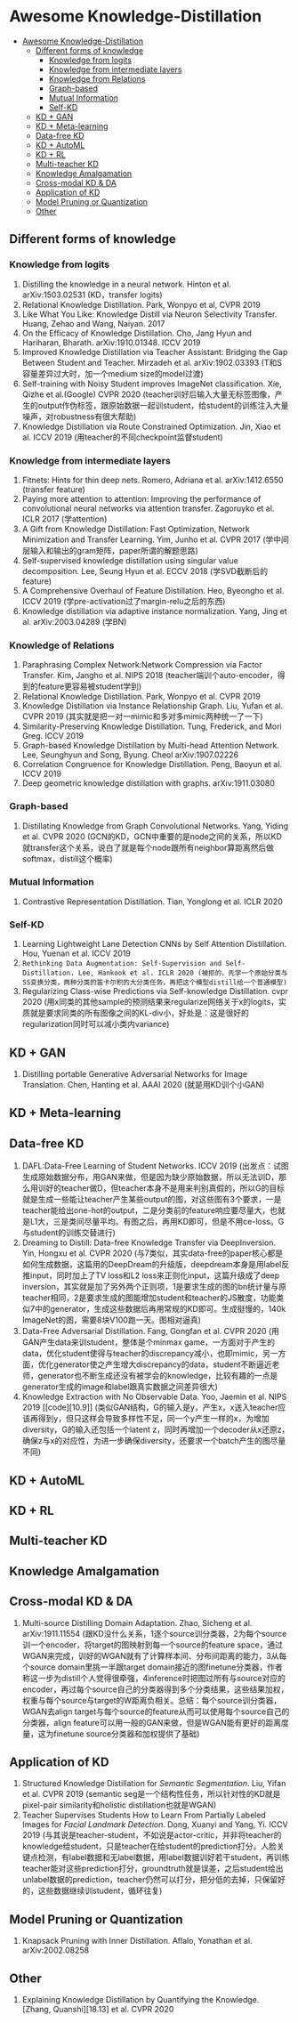 # Awesome Knowledge-Distillation

- [Awesome Knowledge-Distillation](#awesome-knowledge-distillation)
  - [Different forms of knowledge](#different-forms-of-knowledge)
    - [Knowledge from logits](#knowledge-from-logits)
    - [Knowledge from intermediate layers](#knowledge-from-intermediate-layers)
    - [Knowledge from Relations](#knowledge-from-relations)
    - [Graph-based](#graph-based)
    - [Mutual Information](#mutual-information)
    - [Self-KD](#self-kd)
  - [KD + GAN](#kd--gan)
  - [KD + Meta-learning](#kd--meta-learning)
  - [Data-free KD](#data-free-kd)
  - [KD + AutoML](#kd--automl)
  - [KD + RL](#kd--rl)
  - [Multi-teacher KD](#multi-teacher-kd)
  - [Knowledge Amalgamation](#knowledge-Amalgamation)
  - [Cross-modal KD & DA](#cross-modal-kd--da)
  - [Application of KD](#application-of-kd)
  - [Model Pruning or Quantization](#model-pruning-or-quantization)
  - [Other](#other)

## Different forms of knowledge

### Knowledge from logits

1. Distilling the knowledge in a neural network. Hinton et al. arXiv:1503.02531 (KD，transfer logits)
2. Relational Knowledge Distillation.  Park, Wonpyo et al, CVPR 2019
3. Like What You Like: Knowledge Distill via Neuron Selectivity Transfer. Huang, Zehao and Wang, Naiyan. 2017
4. On the Efficacy of Knowledge Distillation. Cho, Jang Hyun and Hariharan, Bharath. arXiv:1910.01348. ICCV 2019
5. Improved Knowledge Distillation via Teacher Assistant: Bridging the Gap Between Student and Teacher. Mirzadeh et al. arXiv:1902.03393 (T和S容量差异过大时，加一个medium size的model过渡)
6. Self-training with Noisy Student improves ImageNet classification. Xie, Qizhe et al.(Google) CVPR 2020 (teacher训好后输入大量无标签图像，产生的output作伪标签，跟原始数据一起训student，给student的训练注入大量噪声，对robustness有很大帮助)
7. Knowledge Distillation via Route Constrained Optimization. Jin, Xiao et al. ICCV 2019 (用teacher的不同checkpoint监督student)

### Knowledge from intermediate layers

1. Fitnets: Hints for thin deep nets. Romero, Adriana et al. arXiv:1412.6550 (transfer feature)
2. Paying more attention to attention: Improving the performance of convolutional neural networks via attention transfer. Zagoruyko et al. ICLR 2017 (学attention)
3. A Gift from Knowledge Distillation: Fast Optimization, Network Minimization and Transfer Learning. Yim, Junho et al. CVPR 2017 (学中间层输入和输出的gram矩阵，paper所谓的解题思路)
4. Self-supervised knowledge distillation using singular value decomposition. Lee, Seung Hyun et al. ECCV 2018 (学SVD截断后的feature)
6. A Comprehensive Overhaul of Feature Distillation. Heo, Byeongho et al. ICCV 2019 (学pre-activation过了margin-relu之后的东西)
7. Knowledge distillation via adaptive instance normalization. Yang, Jing et al. arXiv:2003.04289 (学BN)

### Knowledge of Relations

1. Paraphrasing Complex Network:Network Compression via Factor Transfer. Kim, Jangho et al. NIPS 2018 (teacher端训个auto-encoder，得到的feature更容易被student学到)
2. Relational Knowledge Distillation.  Park, Wonpyo et al. CVPR 2019
3. Knowledge Distillation via Instance Relationship Graph. Liu, Yufan et al. CVPR 2019 (其实就是把一对一mimic和多对多mimic两种统一了一下)
5. Similarity-Preserving Knowledge Distillation. Tung, Frederick, and Mori Greg. ICCV 2019
6. Graph-based Knowledge Distillation by Multi-head Attention Network. Lee, Seunghyun and Song, Byung. Cheol arXiv:1907.02226
7. Correlation Congruence for Knowledge Distillation. Peng, Baoyun et al. ICCV 2019
8. Deep geometric knowledge distillation with graphs. arXiv:1911.03080

### Graph-based

1. Distillating Knowledge from Graph Convolutional Networks. Yang, Yiding et al. CVPR 2020 (GCN的KD，GCN中重要的是node之间的关系，所以KD就transfer这个关系，说白了就是每个node跟所有neighbor算距离然后做softmax，distill这个概率)

### Mutual Information

1. Contrastive Representation Distillation. Tian, Yonglong et al. ICLR 2020

### Self-KD

1. Learning Lightweight Lane Detection CNNs by Self Attention Distillation. Hou, Yuenan et al. ICCV 2019
2. `Rethinking Data Augmentation: Self-Supervision and Self-Distillation. Lee, Hankook et al. ICLR 2020 (被拒的，先学一个原始分类与SS变换分类，两种分类的笛卡尔积的大分类任务，再把这个模型distill给一个普通模型)`
3. Regularizing Class-wise Predictions via Self-knowledge Distillation. cvpr 2020 (用x同类的其他sample的预测结果来regularize网络关于x的logits，实质就是要求同类的所有图像之间的KL-div小，好处是：这是很好的regularization同时可以减小类内variance)

## KD + GAN

1. Distilling portable Generative Adversarial Networks for Image Translation. Chen, Hanting et al. AAAI 2020 (就是用KD训个小GAN)

## KD + Meta-learning

## Data-free KD
1. DAFL:Data-Free Learning of Student Networks. ICCV 2019 (出发点：试图生成原始数据分布，用GAN来做，但是因为缺少原始数据，所以无法训D，那么用训好的teacher做D，但teacher本身不是用来判别真假的，所以G的目标就是生成一些能让teacher产生某些output的图，对这些图有3个要求，一是teacher能给出one-hot的output，二是分类前的feature响应要尽量大，也就是L1大，三是类间尽量平均。有图之后，再用KD即可，但是不用ce-loss。G与student的训练交替进行)
2. Dreaming to Distill: Data-free Knowledge Transfer via DeepInversion. Yin, Hongxu et al. CVPR 2020 (与7类似，其实data-free的paper核心都是如何生成数据，这篇用的DeepDream的升级版，deepdream本身是用label反推input，同时加上了TV loss和L2 loss来正则化input，这篇升级成了deep inversion，其实就是加了另外两个正则项，1是要求生成的图的bn统计量与原teacher相同，2是要求生成的图能增加student和teacher的JS散度，功能类似7中的generator，生成这些数据后再用常规的KD即可。生成挺慢的，140k ImageNet的图，需要8块V100跑一天。图相对逼真)
3. Data-Free Adversarial Distillation. Fang, Gongfan et al. CVPR 2020 (用GAN产生data来训student，整体是个minmax game，一方面对于产生的data，优化student使得与teacher的discrepancy减小，也即mimic，另一方面，优化generator使之产生增大discrepancy的data，student不断逼近老师，generator也不断生成还没有被学会的knowledge，比较有趣的一点是generator生成的image和label跟真实数据之间差异很大)
4. Knowledge Extraction with No Observable Data. Yoo, Jaemin et al. NIPS 2019 [[code][10.9]] (类似GAN结构，G的输入是y，产生x，x送入teacher应该再得到y，但只这样会导致多样性不足，同一个y产生一样的x，为增加diversity，G的输入还包括一个latent z，同时再增加一个decoder从x还原z，确保z与x的对应性，为进一步确保diversity，还要求一个batch产生的图尽量不同)

## KD + AutoML

## KD + RL

## Multi-teacher KD 

## Knowledge Amalgamation

## Cross-modal KD & DA

1. Multi-source Distilling Domain Adaptation. Zhao, Sicheng et al. arXiv:1911.11554 (跟KD没什么关系，1逐个source训分类器，2为每个source训一个encoder，将target的图映射到每一个source的feature space，通过WGAN来完成，训好的WGAN就有了计算样本间、分布间距离的能力，3从每个source domain里挑一半跟target domain接近的图finetune分类器，作者称这一步为distill个人觉得很牵强，4inference时把图过所有与source对应的encoder，再过每个source自己的分类器得到多个分类结果，这些结果加权，权重与每个source与target的W距离负相关。总结：每个source训分类器，WGAN去align target与每个source的feature从而可以使用每个source自己的分类器，align feature可以用一般的GAN来做，但是WGAN能有更好的距离度量，这为finetune source分类器和加权提供了基础)

## Application of KD

1. Structured Knowledge Distillation for _Semantic Segmentation_. Liu, Yifan et al. CVPR 2019 (semantic seg是一个结构性任务，所以针对性的KD就是pixel-pair similarity和holistic distillation也就是WGAN)
2. Teacher Supervises Students How to Learn From Partially Labeled Images for _Facial Landmark Detection_. Dong, Xuanyi and Yang, Yi. ICCV 2019 (与其说是teacher-student，不如说是actor-critic，并非将teacher的knowledge给student，只是teacher在给student的prediction打分。人脸关键点检测，有label数据和无label数据，用label数据训好若干student，再训练teacher能对这些prediction打分，groundtruth就是误差，之后student给出unlabel数据的prediction，teacher仍然可以打分，把分低的去掉，只保留好的，这些数据继续训student，循环往复)

## Model Pruning or Quantization

1. Knapsack Pruning with Inner Distillation. Aflalo, Yonathan et al. arXiv:2002.08258

## Other

1. Explaining Knowledge Distillation by Quantifying the Knowledge. [Zhang, Quanshi][18.13] et al. CVPR 2020

